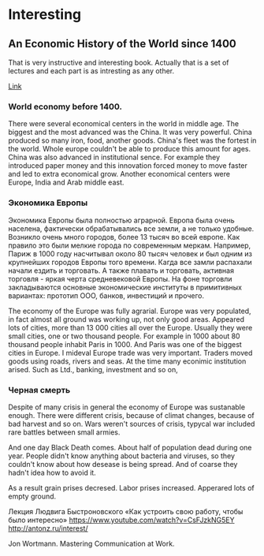 # Interesting

## An Economic History of the World since 1400

That is very instructive and interesting book. Actually that is a set of lectures and each part is as intresting as any other.

[Link](https://www.amazon.com/Economic-History-World-since-1400/dp/B01K4ZMZJY/ref=sr_1_1?ie=UTF8&qid=1482955333&sr=8-1&keywords=economic+history+of+the+world)

### World economy before 1400.

There were several economical centers in the world in middle age. The biggest and the most advanced was the China. It was very powerful. China produced so many iron, food, another goods. China's fleet was the fortest in the world. Whole europe couldn't be able to produce this amount for ages. China was also advanced in institutional sence. For example they introduced paper money and this innovation forced money to move faster and led to extra economical grow.
Another economical centers were Europe, India and Arab middle east.

### Экономика Европы

Экономика Европы была полностью аграрной. Европа была очень населена, фактически обрабатывались все земли, а не только удобные. Возникло очень много городов, более 13 тысяч во всей европе. Как правило это были мелкие города по современным меркам. Например, Париж в 1000 году насчитывал около 80 тысяч человек и был одним из крупнейших городов Европы того времени. Кагда все замли распахали начали ездить и торговать. А также плавать и торговать, активная торговля - яркая черта средневековой Европы. На фоне торговли закладываются основные экономические институты в примитивных вариантах: прототип ООО, банков, инвестиций и прочего. 

The economy of the Europe was fully agrarial. Europe was very populated, in fact almost all ground was working up, not only good areas. Appeared lots of cities, more than 13 000 cities all over the Europe. Usually they were small cities, one or two thousand people. For example in 1000 about 80 thousand people inhabit Paris in 1000. And Paris was one of the biggest cities in Europe.
I mideval Europe trade was very important. Traders moved goods using roads, rivers and seas. At the time many econimic institution arised. Such as Ltd., banking, investment and so on,

### Черная смерть

Despite of many crisis in general the economy of Europe was sustanable enough. There were different crisis, because of climat changes, because of bad harvest and so on. Wars weren't sources of crisis, typycal war included rare battles between small armies.

And one day Black Death comes. About half of population dead during one year. People didn't know anything about bacteria and viruses, so they couldn't know about how desease is being spread. And of coarse they hadn't idea how to avoid it.

As a result grain prises decresed. Labor prises increased. Apperared lots of empty ground.


Лекция Людвига Быстроновского «Как устроить свою работу, чтобы было интересно»
https://www.youtube.com/watch?v=CsFJzkNG5EY
http://antonz.ru/interest/

Jon Wortmann. Mastering Communication at Work.
